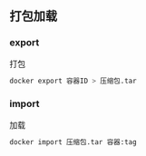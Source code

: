 <!--
 * @Description: 
 * @Version: 1.0
 * @Author: DaLao
 * @Email: dalao_li@163.com
 * @Date: 2022-01-02 03:13:57
 * @LastEditors: dalao
 * @LastEditTime: 2022-04-03 13:03:25
-->

## 打包加载


### export

打包

```sh
docker export 容器ID > 压缩包.tar
```


### import

加载

```sh
docker import 压缩包.tar 容器:tag
```